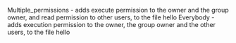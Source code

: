 Multiple_permissions - adds execute permission to the owner and the group owner, and read permission to other users, to the file hello
Everybody - adds execution permission to the owner, the group owner and the other users, to the file hello

